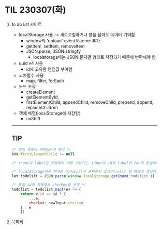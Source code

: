 # TIL 230307(화)


1. to do list 사이트
    - localStorage 사용 -> 새로고침하거나 창을 닫아도 데이터 기억함
        - window의 'unload' event listener 추가
        - getItem, setItem, removeItem
        - JSON.parse, JSON.stringfy
            - localstorage에는 JSON 문자열 형태로 저장되기 때문에 변환해야 함
    - uuid v4 사용 
        - id에 고유한 랜덤값 부여함
    - 고차함수 사용 
        - map, filter, forEach
    - 노드 조작
        - createElement
        - getElementById, 
        - firstElementChild, appendChild, removeChild, prepend, append, replaceChildren
    - 객체 배열(localStorage에 저장함)
        - unShift

    ---
    ## TIP
    ```javascript
    /* 할일 목록이 비어있는지 확인 */
    XXX.firstElementChild != null
    ```
    ```javascript
    /* input과 label은 연동해서 사용 가능(단, input의 id와 label의 for이 동일해야 함) */
    ```
    ```javascript
    /* localStorage에서 받아온 todolist가 존재하지 않으면(null) 빈 배열로 생성하도록 함 */
    let todolsit = JSON.parse(window.localStorage.getItem('todolist')) || Array(0);
    ```
    ```javascript
    /* 특정 id의 목록에서 checked를 변경 */
    todolist = todolist.map((e) => {
        return e.id == id ? {
            ...e,
            checked: newInput.checked
        } : e
        })
    ```
2. 묵찌빠